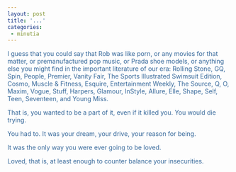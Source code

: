 ```yaml
---
layout: post
title: '...'
categories:
 - minutia
---
```


<font color="#336699">I guess that you could say that Rob was like porn, or any movies for that matter, or premanufactured pop music, or Prada shoe models, or anything else you might find in the important literature of our era: Rolling Stone, GQ, Spin, People, Premier, Vanity Fair, The Sports Illustrated Swimsuit Edition, Cosmo, Muscle & Fitness, Esquire, Entertainment Weekly, The Source, Q, O, Maxim, Vogue, Stuff, Harpers, Glamour, InStyle, Allure, Elle, Shape, Self, Teen, Seventeen, and Young Miss.

That is, you wanted to be a part of it, even if it killed you. You would die trying. 

You had to. It was your dream, your drive, your reason for being.

It was the only way you were ever going to be loved. 

Loved, that is, at least enough to counter balance your insecurities.
</font>

